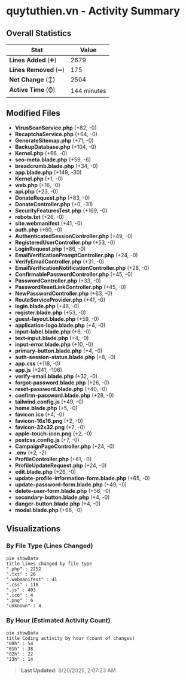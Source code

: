 # quytuthien.vn - Activity Summary 

## Overall Statistics

| Stat                   | Value                                                             |
| ---------------------- | ----------------------------------------------------------------- |
| **Lines Added** (➕)   | 2679                                          |
| **Lines Removed** (➖) | 175                                        |
| **Net Change** (↕)    | 2504                |
| **Active Time** (⌚)   | 144 minutes |


## Modified Files
- **VirusScanService.php** (+82, -0)
- **RecaptchaService.php** (+64, -0)
- **GenerateSitemap.php** (+71, -0)
- **BackupDatabase.php** (+104, -0)
- **Kernel.php** (+66, -0)
- **seo-meta.blade.php** (+59, -6)
- **breadcrumb.blade.php** (+34, -0)
- **app.blade.php** (+149, -30)
- **Kernel.php** (+1, -0)
- **web.php** (+16, -0)
- **api.php** (+23, -0)
- **DonateRequest.php** (+83, -0)
- **DonateController.php** (+0, -31)
- **SecurityFeaturesTest.php** (+169, -0)
- **robots.txt** (+26, -0)
- **site.webmanifest** (+41, -0)
- **auth.php** (+60, -0)
- **AuthenticatedSessionController.php** (+49, -0)
- **RegisteredUserController.php** (+53, -0)
- **LoginRequest.php** (+86, -0)
- **EmailVerificationPromptController.php** (+24, -0)
- **VerifyEmailController.php** (+31, -0)
- **EmailVerificationNotificationController.php** (+28, -0)
- **ConfirmablePasswordController.php** (+45, -0)
- **PasswordController.php** (+33, -0)
- **PasswordResetLinkController.php** (+45, -0)
- **NewPasswordController.php** (+63, -0)
- **RouteServiceProvider.php** (+41, -0)
- **login.blade.php** (+48, -0)
- **register.blade.php** (+53, -0)
- **guest-layout.blade.php** (+59, -0)
- **application-logo.blade.php** (+4, -0)
- **input-label.blade.php** (+6, -0)
- **text-input.blade.php** (+4, -0)
- **input-error.blade.php** (+10, -0)
- **primary-button.blade.php** (+4, -0)
- **auth-session-status.blade.php** (+8, -0)
- **app.css** (+118, -0)
- **app.js** (+241, -106)
- **verify-email.blade.php** (+32, -0)
- **forgot-password.blade.php** (+26, -0)
- **reset-password.blade.php** (+40, -0)
- **confirm-password.blade.php** (+28, -0)
- **tailwind.config.js** (+49, -0)
- **home.blade.php** (+5, -0)
- **favicon.ico** (+4, -0)
- **favicon-16x16.png** (+2, -0)
- **favicon-32x32.png** (+2, -0)
- **apple-touch-icon.png** (+2, -0)
- **postcss.config.js** (+7, -0)
- **CampaignPageController.php** (+24, -0)
- **.env** (+2, -2)
- **ProfileController.php** (+61, -0)
- **ProfileUpdateRequest.php** (+24, -0)
- **edit.blade.php** (+26, -0)
- **update-profile-information-form.blade.php** (+65, -0)
- **update-password-form.blade.php** (+49, -0)
- **delete-user-form.blade.php** (+56, -0)
- **secondary-button.blade.php** (+4, -0)
- **danger-button.blade.php** (+4, -0)
- **modal.blade.php** (+66, -0)

## Visualizations

### By File Type (Lines Changed)

```mermaid
pie showData
title Lines changed by file type
".php" : 2252
".txt" : 26
".webmanifest" : 41
".css" : 118
".js" : 403
".ico" : 4
".png" : 6
"unknown" : 4
```

### By Hour (Estimated Activity Count)

```mermaid
pie showData
title Coding activity by hour (count of changes)
"00h" : 54
"01h" : 38
"02h" : 22
"23h" : 14
```


> **Last Updated:** 8/20/2025, 2:07:23 AM